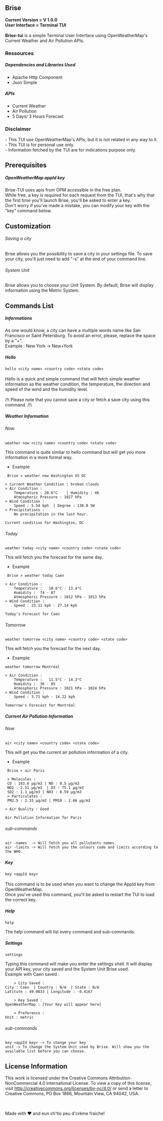 <h2>Brise </h2>
<b> Current Version = V 1.0.0 </b> <br>
<b> User Interface = Terminal TUI </b> <br> <br>
<b>Brise-tui</b> is a simple Terminal User Interface using OpenWeatherMap's Current Weather and Air Pollution APIs.

<h3>Ressources</h3>
<h5>Dependencies and Libraries Used</h5>

- Apache Http Component <br>
- Json Simple

<h5> APIs </h5>

- Current Weather <br>
- Air Pollution <br>
- 5 Days/ 3 Hours Forecast

<h3>Disclaimer</h3>
- This TUI use OpenWeatherMap's APIs, but it is not related in any way to it. <br>
- This TUI is for personal use only. <br>
- Information fetched by the TUI are for indications purpose only. <br>

<h2>Prerequisites</h2>

<h5> OpenWeatherMap appId key </h5>

Brise-TUI uses apis from OPM accessible in the free plan. <br>
While free, a key is required for each request from the TUI, that's why that the first time you'll launch Brise, you'll be asked to enter a key. <br>
Don't worry if you've made a mistake, you can modify your key with the "key" command below.

<h2>Customization</h2>

<h6> Saving a city </h6>

Brise allows you the possibility to save a city in your settings file. To save your city, you'll just need to add "-s" at the end of your command line. <br>

<h6> System Unit </h6>

Brise allows you to choose your Unit System. By default, Brise will display information using the Metric System. 



<h2>Commands List </h2>

<h5> Informations </h5>
As one would know, a city can have a multiple words name like San Francisco or Saint Petersburg. To avoid an error, please, replace the space by a "+". <br>
Example : New York -> New+York

<h5> Hello </h5>

```hello <city name> <country code> <state code>``` <br> <br>
Hello is a quick and simple command that will fetch simple weather information as the weather condition, the temperature,
the direction and speed of the wind and the humidity level.<br> <br>
/!\ Please note that you cannot save a city or fetch a save city using this command. /!\

<h5> Weather Information </h5>

<h6> Now </h6>

````weather now <city name> <country code> <state code>````

This command is quite similar to hello command but will get you more information in a more formal way. <br>

* Example <br>
```
 Brise > weather now Washington US DC

> Current Weather Condition : broken clouds
> Air Condition :
    Temperature : 20.6°C    | Humidity : 46
    Atmospheric Pressure : 1027 hPa
> Wind Condition :
    Speed : 5.54 kph  | Degree : 130.0 SW
> Precipitations :
    No precipitation in the last hour.

Current condition for Washington, DC
```

<h6> Today </h6>

````weather today <city name> <country code> <state code>````

This will fetch you the forecast for the same day.
* Example <br>
```
 Brise > weather today Caen

> Air Condition :
    Temperature :   10.6°C - 13.4°C
    Humidity :  74 - 87
    Atmospheric Pressure : 1012 hPa - 1013 hPa
> Wind Condition :
    Speed : 23.11 kph - 27.14 kph

Today's Forecast for Caen
```

<h6> Tomorrow </h6>

````weather tomorrow <city name> <country code> <state code>````

This will fetch you the forecast for the next day.
* Example <br>
```
weather tomorrow Montréal

> Air Condition :
    Temperature :   11.5°C - 14.3°C
    Humidity :  36 - 85
    Atmospheric Pressure : 1021 hPa - 1024 hPa
> Wind Condition :
    Speed : 3.71 kph - 14.22 kph

Tomorrow's Forecast for Montréal
```

<h5> Current Air Pollution Information </h5>

<h6> Now </h6>

````air <city name> <country code> <state code>````

This will get you the current air pollution information of a city.
* Example <br>
```
 Brise > air Paris

 > Molecules :
 CO : 193.6 μg/m3 | NO : 0.5 μg/m3
 NO2 : 2.51 μg/m3  | O3 : 75.1 μg/m3
 SO2 : 1.1 μg/m3 | NH3 : 0.59 μg/m3
 > Particulates :
 PM2.5 : 2.33 μg/m3 | PM10 : 2.66 μg/m3

> Air Quality : Good

Air Pollution Information for Paris
```

<h6>sub-commands</h6>

``air -names  -> Will fetch you all pollutants names.``<br>
``air -limits -> Will fetch you the colours code and limits according to the WHO.``

<h5> Key </h5>

```key <appId key>``` <br> <br>
This command is to be used when you want to change the AppId key from OpenWeatherMap. <br>
Once you've used this command, you'll be asked to restart the TUI to load the correct key. <br>

<h5> Help </h5>

```help```

The help command will list every command and sub-commands.

<h5> Settings </h5>

```settings```

Typing this command will make you enter the settings shell. It will display your API key, your city saved and the System Unit Brise used. <br>
Example with Caen saved :

````
    > City Saved :
City : Caen  | Country : N/A  | State : N/A
Latitute : 49.0833 | Longitude : -0.4167

    > Key Saved :
OpenWeatherMap : [Your Key will appear here]

    > Preference :
Unit : metric
````
<h6> sub-commands </h6>

```
key <appId key> -> To change your key
unit -> To change the System Unit used by Brise. Will show you the available list before you can choose.
```

<h2> License Information </h2>

This work is licensed under the Creative Commons Attribution-NonCommercial 4.0 International License. To view a copy of this license, visit http://creativecommons.org/licenses/by-nc/4.0/ or send a letter to Creative Commons, PO Box 1866, Mountain View, CA 94042, USA.


<br> <br>Made with ❤ and eun ch'tio peu d'crème fraiche!